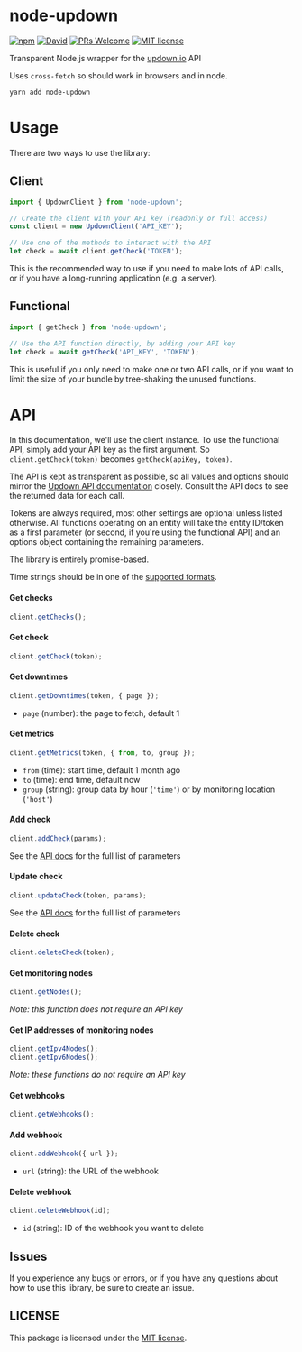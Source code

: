 # node-updown
[![npm](https://img.shields.io/npm/v/node-updown)](![npm](https://img.shields.io/npm/v/node-updown?style=flat-square))
[![David](https://img.shields.io/david/woubuc/node-updown)](https://david-dm.org/woubuc/node-updown)
[![PRs Welcome](https://img.shields.io/badge/PRs-welcome-brightgreen.svg)](./CONTRIBUTING.md)
[![MIT license](https://img.shields.io/github/license/woubuc/node-updown)](https://github.com/woubuc/node-updown/blob/master/LICENSE)

Transparent Node.js wrapper for the [updown.io](http://updown.io) API

Uses `cross-fetch` so should work in browsers and in node.

```
yarn add node-updown
```

# Usage
There are two ways to use the library:

## Client
```typescript
import { UpdownClient } from 'node-updown';

// Create the client with your API key (readonly or full access)
const client = new UpdownClient('API_KEY');

// Use one of the methods to interact with the API
let check = await client.getCheck('TOKEN');
```

This is the recommended way to use if you need to make lots of API calls, or if you have a long-running application (e.g. a server).

## Functional
```typescript
import { getCheck } from 'node-updown';

// Use the API function directly, by adding your API key
let check = await getCheck('API_KEY', 'TOKEN');
```

This is useful if you only need to make one or two API calls, or if you want to limit the size of your bundle by tree-shaking the unused functions.

# API
In this documentation, we'll use the client instance. To use the functional API, simply add your API key as the first argument. So `client.getCheck(token)` becomes `getCheck(apiKey, token)`.

The API is kept as transparent as possible, so all values and options should mirror the [Updown API documentation](https://updown.io/api) closely. Consult the API docs to see the returned data for each call.

Tokens are always required, most other settings are optional unless listed otherwise. All functions operating on an entity will take the entity ID/token as a first parameter (or second, if you're using the functional API) and an options object containing the remaining parameters.

The library is entirely promise-based.

Time strings should be in one of the [supported formats](https://updown.io/api#times).


#### Get checks
```typescript
client.getChecks();
```

#### Get check
```typescript
client.getCheck(token);
```

#### Get downtimes
```typescript
client.getDowntimes(token, { page });
```
- `page` (number): the page to fetch, default 1

#### Get metrics
```typescript
client.getMetrics(token, { from, to, group });
```
- `from` (time): start time, default 1 month ago
- `to` (time): end time, default now
- `group` (string): group data by hour (`'time'`) or by monitoring location (`'host'`)

#### Add check
```typescript
client.addCheck(params);
```
See the [API docs](https://updown.io/api) for the full list of parameters

#### Update check
```typescript
client.updateCheck(token, params);
```
See the [API docs](https://updown.io/api) for the full list of parameters

#### Delete check
```typescript
client.deleteCheck(token);
```

#### Get monitoring nodes
```typescript
client.getNodes();
```
_Note: this function does not require an API key_

#### Get IP addresses of monitoring nodes
```typescript
client.getIpv4Nodes();
client.getIpv6Nodes();
```
_Note: these functions do not require an API key_

#### Get webhooks
```typescript
client.getWebhooks();
```

#### Add webhook
```typescript
client.addWebhook({ url });
```
- `url` (string): the URL of the webhook

#### Delete webhook
```typescript
client.deleteWebhook(id);
```
- `id` (string): ID of the webhook you want to delete

## Issues
If you experience any bugs or errors, or if you have any questions about how to use this library, be sure to create an issue.

## LICENSE
This package is licensed under the [MIT license](https://github.com/woubuc/node-updown/blob/master/LICENSE.txt).
